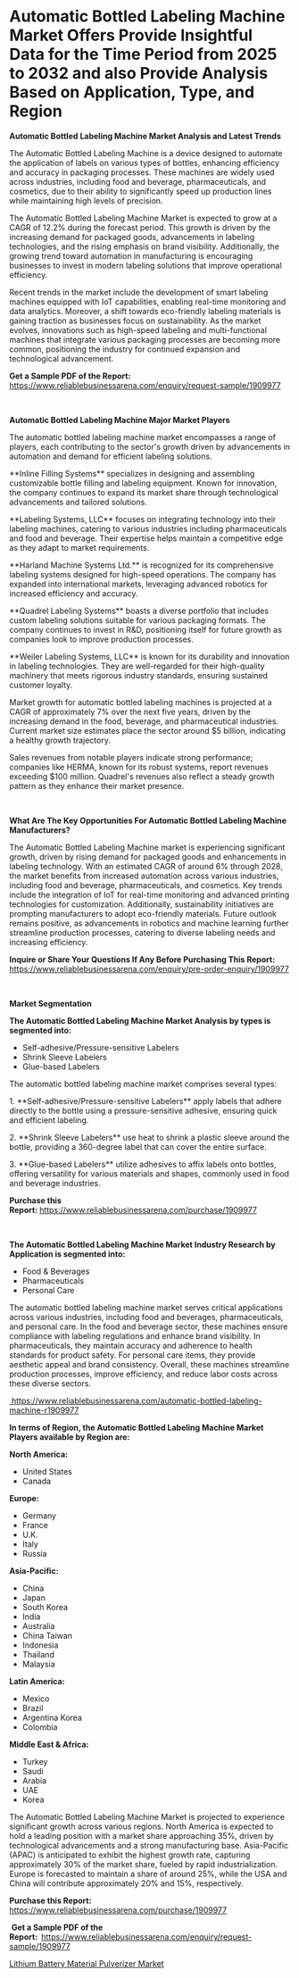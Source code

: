 <p><h1>Automatic Bottled Labeling Machine Market Offers Provide Insightful Data for the Time Period from 2025 to 2032 and also Provide Analysis Based on Application, Type, and Region</h1></p><p><strong>Automatic Bottled Labeling Machine Market Analysis and Latest Trends</strong></p>
<p><p>The Automatic Bottled Labeling Machine is a device designed to automate the application of labels on various types of bottles, enhancing efficiency and accuracy in packaging processes. These machines are widely used across industries, including food and beverage, pharmaceuticals, and cosmetics, due to their ability to significantly speed up production lines while maintaining high levels of precision.</p><p>The Automatic Bottled Labeling Machine Market is expected to grow at a CAGR of 12.2% during the forecast period. This growth is driven by the increasing demand for packaged goods, advancements in labeling technologies, and the rising emphasis on brand visibility. Additionally, the growing trend toward automation in manufacturing is encouraging businesses to invest in modern labeling solutions that improve operational efficiency.</p><p>Recent trends in the market include the development of smart labeling machines equipped with IoT capabilities, enabling real-time monitoring and data analytics. Moreover, a shift towards eco-friendly labeling materials is gaining traction as businesses focus on sustainability. As the market evolves, innovations such as high-speed labeling and multi-functional machines that integrate various packaging processes are becoming more common, positioning the industry for continued expansion and technological advancement.</p></p>
<p><strong>Get a Sample PDF of the Report:&nbsp;</strong> <a href="https://www.reliablebusinessarena.com/enquiry/request-sample/1909977?utm_campaign=2625&utm_medium=2&utm_source=Github&utm_content=ia&utm_term=01032025&utm_id=automatic-bottled-labeling-machine">https://www.reliablebusinessarena.com/enquiry/request-sample/1909977</a></p>
<p>&nbsp;</p>
<p><strong>Automatic Bottled Labeling Machine Major Market Players</strong></p>
<p><p>The automatic bottled labeling machine market encompasses a range of players, each contributing to the sector's growth driven by advancements in automation and demand for efficient labeling solutions. </p><p>**Inline Filling Systems** specializes in designing and assembling customizable bottle filling and labeling equipment. Known for innovation, the company continues to expand its market share through technological advancements and tailored solutions. </p><p>**Labeling Systems, LLC** focuses on integrating technology into their labeling machines, catering to various industries including pharmaceuticals and food and beverage. Their expertise helps maintain a competitive edge as they adapt to market requirements.</p><p>**Harland Machine Systems Ltd.** is recognized for its comprehensive labeling systems designed for high-speed operations. The company has expanded into international markets, leveraging advanced robotics for increased efficiency and accuracy.</p><p>**Quadrel Labeling Systems** boasts a diverse portfolio that includes custom labeling solutions suitable for various packaging formats. The company continues to invest in R&D, positioning itself for future growth as companies look to improve production processes.</p><p>**Weiler Labeling Systems, LLC** is known for its durability and innovation in labeling technologies. They are well-regarded for their high-quality machinery that meets rigorous industry standards, ensuring sustained customer loyalty.</p><p>Market growth for automatic bottled labeling machines is projected at a CAGR of approximately 7% over the next five years, driven by the increasing demand in the food, beverage, and pharmaceutical industries. Current market size estimates place the sector around $5 billion, indicating a healthy growth trajectory. </p><p>Sales revenues from notable players indicate strong performance; companies like HERMA, known for its robust systems, report revenues exceeding $100 million. Quadrel's revenues also reflect a steady growth pattern as they enhance their market presence.</p></p>
<p>&nbsp;</p>
<p><strong>What Are The Key Opportunities For Automatic Bottled Labeling Machine Manufacturers?</strong></p>
<p><p>The Automatic Bottled Labeling Machine market is experiencing significant growth, driven by rising demand for packaged goods and enhancements in labeling technology. With an estimated CAGR of around 6% through 2028, the market benefits from increased automation across various industries, including food and beverage, pharmaceuticals, and cosmetics. Key trends include the integration of IoT for real-time monitoring and advanced printing technologies for customization. Additionally, sustainability initiatives are prompting manufacturers to adopt eco-friendly materials. Future outlook remains positive, as advancements in robotics and machine learning further streamline production processes, catering to diverse labeling needs and increasing efficiency.</p></p>
<p><strong>Inquire or Share Your Questions If Any Before Purchasing This Report:</strong> <a href="https://www.reliablebusinessarena.com/enquiry/pre-order-enquiry/1909977?utm_campaign=2625&utm_medium=2&utm_source=Github&utm_content=ia&utm_term=01032025&utm_id=automatic-bottled-labeling-machine">https://www.reliablebusinessarena.com/enquiry/pre-order-enquiry/1909977</a></p>
<p>&nbsp;</p>
<p><strong>Market Segmentation</strong></p>
<p><strong>The Automatic Bottled Labeling Machine Market Analysis by types is segmented into:</strong></p>
<p><ul><li>Self-adhesive/Pressure-sensitive Labelers</li><li>Shrink Sleeve Labelers</li><li>Glue-based Labelers</li></ul></p>
<p><p>The automatic bottled labeling machine market comprises several types: </p><p>1. **Self-adhesive/Pressure-sensitive Labelers** apply labels that adhere directly to the bottle using a pressure-sensitive adhesive, ensuring quick and efficient labeling.</p><p>2. **Shrink Sleeve Labelers** use heat to shrink a plastic sleeve around the bottle, providing a 360-degree label that can cover the entire surface.</p><p>3. **Glue-based Labelers** utilize adhesives to affix labels onto bottles, offering versatility for various materials and shapes, commonly used in food and beverage industries.</p></p>
<p><strong>Purchase this Report:&nbsp;</strong><a href="https://www.reliablebusinessarena.com/purchase/1909977?utm_campaign=2625&utm_medium=2&utm_source=Github&utm_content=ia&utm_term=01032025&utm_id=automatic-bottled-labeling-machine">https://www.reliablebusinessarena.com/purchase/1909977</a></p>
<p>&nbsp;</p>
<p><strong>The Automatic Bottled Labeling Machine Market Industry Research by Application is segmented into:</strong></p>
<p><ul><li>Food & Beverages</li><li>Pharmaceuticals</li><li>Personal Care</li></ul></p>
<p><p>The automatic bottled labeling machine market serves critical applications across various industries, including food and beverages, pharmaceuticals, and personal care. In the food and beverage sector, these machines ensure compliance with labeling regulations and enhance brand visibility. In pharmaceuticals, they maintain accuracy and adherence to health standards for product safety. For personal care items, they provide aesthetic appeal and brand consistency. Overall, these machines streamline production processes, improve efficiency, and reduce labor costs across these diverse sectors.</p></p>
<p><a href="https://www.reliablebusinessarena.com/automatic-bottled-labeling-machine-r1909977?utm_campaign=2625&utm_medium=2&utm_source=Github&utm_content=ia&utm_term=01032025&utm_id=automatic-bottled-labeling-machine">&nbsp;https://www.reliablebusinessarena.com/automatic-bottled-labeling-machine-r1909977</a></p>
<p><strong>In terms of Region, the Automatic Bottled Labeling Machine Market Players available by Region are:</strong></p>
<p>
    <p> <strong> North America: </strong>
        <ul>
            <li>United States</li>
            <li>Canada</li>
        </ul>
        </p> 
    <p> <strong> Europe: </strong>
        <ul>
            <li>Germany</li>
            <li>France</li>
            <li>U.K.</li>
            <li>Italy</li>
            <li>Russia</li>
        </ul>
        </p> 
    <p> <strong> Asia-Pacific: </strong>
        <ul>
            <li>China</li>
            <li>Japan</li>
            <li>South Korea</li>
            <li>India</li>
            <li>Australia</li>
            <li>China Taiwan</li>
            <li>Indonesia</li>
            <li>Thailand</li>
            <li>Malaysia</li>
        </ul>
        </p> 
    <p> <strong> Latin America: </strong>
        <ul>
            <li>Mexico</li>
            <li>Brazil</li>
            <li>Argentina Korea</li>
            <li>Colombia</li>
        </ul>
        </p> 
    <p> <strong> Middle East & Africa: </strong>
        <ul>
            <li>Turkey</li>
            <li>Saudi</li>
            <li>Arabia</li>
            <li>UAE</li>
            <li>Korea</li>
        </ul>
    </p>
    </p>
<p><p>The Automatic Bottled Labeling Machine Market is projected to experience significant growth across various regions. North America is expected to hold a leading position with a market share approaching 35%, driven by technological advancements and a strong manufacturing base. Asia-Pacific (APAC) is anticipated to exhibit the highest growth rate, capturing approximately 30% of the market share, fueled by rapid industrialization. Europe is forecasted to maintain a share of around 25%, while the USA and China will contribute approximately 20% and 15%, respectively.</p></p>
<p><strong>Purchase this Report: </strong><a href="https://www.reliablebusinessarena.com/purchase/1909977?utm_campaign=2625&utm_medium=2&utm_source=Github&utm_content=ia&utm_term=01032025&utm_id=automatic-bottled-labeling-machine">https://www.reliablebusinessarena.com/purchase/1909977</a></p>
<p>&nbsp;<strong>Get a Sample PDF of the Report:&nbsp;&nbsp;</strong><a href="https://www.reliablebusinessarena.com/enquiry/request-sample/1909977?utm_campaign=2625&utm_medium=2&utm_source=Github&utm_content=ia&utm_term=01032025&utm_id=automatic-bottled-labeling-machine">https://www.reliablebusinessarena.com/enquiry/request-sample/1909977</a></p>
<p><strong></strong></p>
<p><p><a href="https://github.com/nafidurii/Market-Research-Report-List-1/blob/main/lithium-battery-material-pulverizer-market.md?utm_campaign=2625&utm_medium=2&utm_source=Github&utm_content=ia&utm_term=01032025&utm_id=automatic-bottled-labeling-machine">Lithium Battery Material Pulverizer Market</a></p></p>
